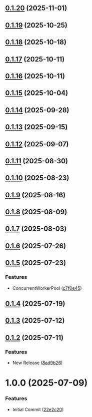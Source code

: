 ## [0.1.20](https://github.com/cloud-copilot/job/compare/v0.1.19...v0.1.20) (2025-11-01)

## [0.1.19](https://github.com/cloud-copilot/job/compare/v0.1.18...v0.1.19) (2025-10-25)

## [0.1.18](https://github.com/cloud-copilot/job/compare/v0.1.17...v0.1.18) (2025-10-18)

## [0.1.17](https://github.com/cloud-copilot/job/compare/v0.1.16...v0.1.17) (2025-10-11)

## [0.1.16](https://github.com/cloud-copilot/job/compare/v0.1.15...v0.1.16) (2025-10-11)

## [0.1.15](https://github.com/cloud-copilot/job/compare/v0.1.14...v0.1.15) (2025-10-04)

## [0.1.14](https://github.com/cloud-copilot/job/compare/v0.1.13...v0.1.14) (2025-09-28)

## [0.1.13](https://github.com/cloud-copilot/job/compare/v0.1.12...v0.1.13) (2025-09-15)

## [0.1.12](https://github.com/cloud-copilot/job/compare/v0.1.11...v0.1.12) (2025-09-07)

## [0.1.11](https://github.com/cloud-copilot/job/compare/v0.1.10...v0.1.11) (2025-08-30)

## [0.1.10](https://github.com/cloud-copilot/job/compare/v0.1.9...v0.1.10) (2025-08-23)

## [0.1.9](https://github.com/cloud-copilot/job/compare/v0.1.8...v0.1.9) (2025-08-16)

## [0.1.8](https://github.com/cloud-copilot/job/compare/v0.1.7...v0.1.8) (2025-08-09)

## [0.1.7](https://github.com/cloud-copilot/job/compare/v0.1.6...v0.1.7) (2025-08-03)

## [0.1.6](https://github.com/cloud-copilot/job/compare/v0.1.5...v0.1.6) (2025-07-26)

## [0.1.5](https://github.com/cloud-copilot/job/compare/v0.1.4...v0.1.5) (2025-07-23)


### Features

* ConcurrentWorkerPool ([c7f0e45](https://github.com/cloud-copilot/job/commit/c7f0e45ea0e34cca31261f9d7e5316e41f9afc11))

## [0.1.4](https://github.com/cloud-copilot/job/compare/v0.1.3...v0.1.4) (2025-07-19)

## [0.1.3](https://github.com/cloud-copilot/job/compare/v0.1.2...v0.1.3) (2025-07-12)

## [0.1.2](https://github.com/cloud-copilot/job/compare/v0.1.1...v0.1.2) (2025-07-11)


### Features

* New Release ([8ad9b26](https://github.com/cloud-copilot/job/commit/8ad9b26b463832196e145a2ae4953e3d362ee139))

# 1.0.0 (2025-07-09)


### Features

* Initial Commit ([22e2c20](https://github.com/cloud-copilot/job/commit/22e2c20681286f4bc1626fd9be0216efeaf8c766))
